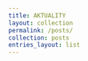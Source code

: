 ```yaml
---
title: AKTUALITY
layout: collection
permalink: /posts/
collection: posts
entries_layout: list
---
```

